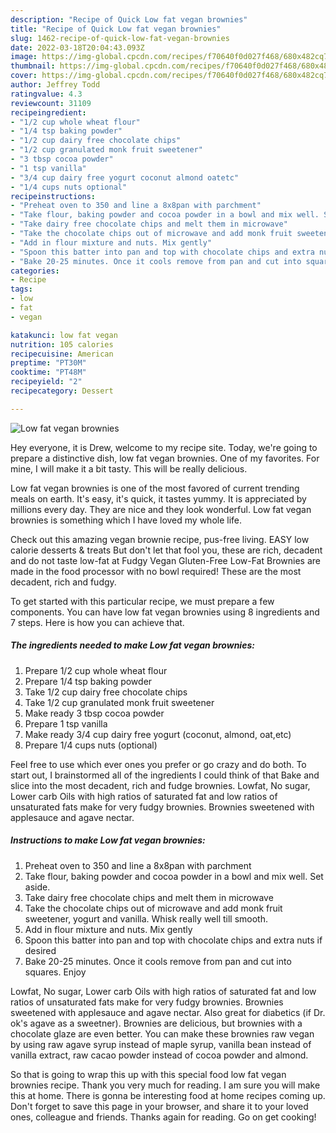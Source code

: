 ```yaml
---
description: "Recipe of Quick Low fat vegan brownies"
title: "Recipe of Quick Low fat vegan brownies"
slug: 1462-recipe-of-quick-low-fat-vegan-brownies
date: 2022-03-18T20:04:43.093Z
image: https://img-global.cpcdn.com/recipes/f70640f0d027f468/680x482cq70/low-fat-vegan-brownies-recipe-main-photo.jpg
thumbnail: https://img-global.cpcdn.com/recipes/f70640f0d027f468/680x482cq70/low-fat-vegan-brownies-recipe-main-photo.jpg
cover: https://img-global.cpcdn.com/recipes/f70640f0d027f468/680x482cq70/low-fat-vegan-brownies-recipe-main-photo.jpg
author: Jeffrey Todd
ratingvalue: 4.3
reviewcount: 31109
recipeingredient:
- "1/2 cup whole wheat flour"
- "1/4 tsp baking powder"
- "1/2 cup dairy free chocolate chips"
- "1/2 cup granulated monk fruit sweetener"
- "3 tbsp cocoa powder"
- "1 tsp vanilla"
- "3/4 cup dairy free yogurt coconut almond oatetc"
- "1/4 cups nuts optional"
recipeinstructions:
- "Preheat oven to 350 and line a 8x8pan with parchment"
- "Take flour, baking powder and cocoa powder in a bowl and mix well. Set aside."
- "Take dairy free chocolate chips and melt them in microwave"
- "Take the chocolate chips out of microwave and add monk fruit sweetener, yogurt and vanilla. Whisk really well till smooth."
- "Add in flour mixture and nuts. Mix gently"
- "Spoon this batter into pan and top with chocolate chips and extra nuts if desired"
- "Bake 20-25 minutes. Once it cools remove from pan and cut into squares. Enjoy"
categories:
- Recipe
tags:
- low
- fat
- vegan

katakunci: low fat vegan 
nutrition: 105 calories
recipecuisine: American
preptime: "PT30M"
cooktime: "PT48M"
recipeyield: "2"
recipecategory: Dessert

---
```



![Low fat vegan brownies](https://img-global.cpcdn.com/recipes/f70640f0d027f468/680x482cq70/low-fat-vegan-brownies-recipe-main-photo.jpg)

Hey everyone, it is Drew, welcome to my recipe site. Today, we're going to prepare a distinctive dish, low fat vegan brownies. One of my favorites. For mine, I will make it a bit tasty. This will be really delicious.

Low fat vegan brownies is one of the most favored of current trending meals on earth. It's easy, it's quick, it tastes yummy. It is appreciated by millions every day. They are nice and they look wonderful. Low fat vegan brownies is something which I have loved my whole life.

Check out this amazing vegan brownie recipe, pus-free living. EASY low calorie desserts &amp; treats But don&#39;t let that fool you, these are rich, decadent and do not taste low-fat at Fudgy Vegan Gluten-Free Low-Fat Brownies are made in the food processor with no bowl required! These are the most decadent, rich and fudgy.


To get started with this particular recipe, we must prepare a few components. You can have low fat vegan brownies using 8 ingredients and 7 steps. Here is how you can achieve that.

<!--inarticleads1-->

##### The ingredients needed to make Low fat vegan brownies:

1. Prepare 1/2 cup whole wheat flour
1. Prepare 1/4 tsp baking powder
1. Take 1/2 cup dairy free chocolate chips
1. Take 1/2 cup granulated monk fruit sweetener
1. Make ready 3 tbsp cocoa powder
1. Prepare 1 tsp vanilla
1. Make ready 3/4 cup dairy free yogurt (coconut, almond, oat,etc)
1. Prepare 1/4 cups nuts (optional)


Feel free to use which ever ones you prefer or go crazy and do both. To start out, I brainstormed all of the ingredients I could think of that Bake and slice into the most decadent, rich and fudge brownies. Lowfat, No sugar, Lower carb Oils with high ratios of saturated fat and low ratios of unsaturated fats make for very fudgy brownies. Brownies sweetened with applesauce and agave nectar. 

<!--inarticleads2-->

##### Instructions to make Low fat vegan brownies:

1. Preheat oven to 350 and line a 8x8pan with parchment
1. Take flour, baking powder and cocoa powder in a bowl and mix well. Set aside.
1. Take dairy free chocolate chips and melt them in microwave
1. Take the chocolate chips out of microwave and add monk fruit sweetener, yogurt and vanilla. Whisk really well till smooth.
1. Add in flour mixture and nuts. Mix gently
1. Spoon this batter into pan and top with chocolate chips and extra nuts if desired
1. Bake 20-25 minutes. Once it cools remove from pan and cut into squares. Enjoy


Lowfat, No sugar, Lower carb Oils with high ratios of saturated fat and low ratios of unsaturated fats make for very fudgy brownies. Brownies sweetened with applesauce and agave nectar. Also great for diabetics (if Dr. ok&#39;s agave as a sweetner). Brownies are delicious, but brownies with a chocolate glaze are even better. You can make these brownies raw vegan by using raw agave syrup instead of maple syrup, vanilla bean instead of vanilla extract, raw cacao powder instead of cocoa powder and almond. 

So that is going to wrap this up with this special food low fat vegan brownies recipe. Thank you very much for reading. I am sure you will make this at home. There is gonna be interesting food at home recipes coming up. Don't forget to save this page in your browser, and share it to your loved ones, colleague and friends. Thanks again for reading. Go on get cooking!
